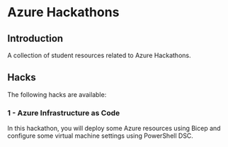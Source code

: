 # Azure Hackathons

## Introduction

A collection of student resources related to Azure Hackathons.

## Hacks

The following hacks are available:

### 1 - Azure Infrastructure as Code

In this hackathon, you will deploy some Azure resources using Bicep and configure some virtual machine settings using PowerShell DSC.
